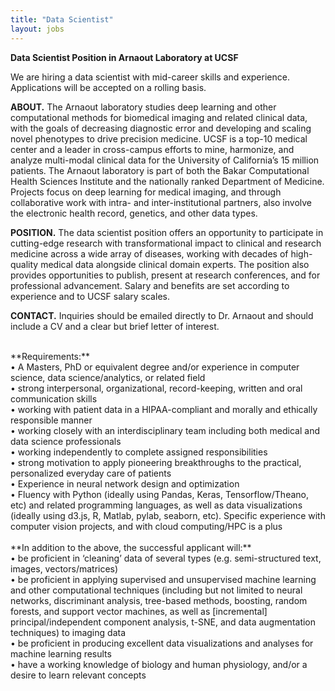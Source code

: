 ```yaml
---
title: "Data Scientist"
layout: jobs
---
```


**Data Scientist Position in Arnaout Laboratory at UCSF**
<br>

We are hiring a data scientist with mid-career skills and experience. Applications will be accepted on a rolling basis.<br>

**ABOUT.** The Arnaout laboratory studies deep learning and other computational methods for biomedical imaging and related clinical data, with the goals of decreasing diagnostic error and developing and scaling novel phenotypes to drive precision medicine. UCSF is a top-10 medical center and a leader in cross-campus efforts to mine, harmonize, and analyze multi-modal clinical data for the University of California’s 15 million patients. The Arnaout laboratory is part of both the Bakar Computational Health Sciences Institute and the nationally ranked Department of Medicine. Projects focus on deep learning for medical imaging, and through collaborative work with intra- and inter-institutional partners, also involve the electronic health record, genetics, and other data types.<br>

**POSITION.** The data scientist position offers an opportunity to participate in cutting-edge research with transformational impact to clinical and research medicine across a wide array of diseases, working with decades of high-quality medical data alongside clinical domain experts. The position also provides opportunities to publish, present at research conferences, and for professional advancement. Salary and benefits are set according to experience and to UCSF salary scales.<br>

**CONTACT.** Inquiries should be emailed directly to Dr. Arnaout and should include a CV and a clear but brief letter of interest.<br>

<br>
**Requirements:** <br>
•	A Masters, PhD or equivalent degree and/or experience in computer science, data science/analytics, or related field<br>
•	strong interpersonal, organizational, record-keeping, written and oral communication skills<br>
•	working with patient data in a HIPAA-compliant and morally and ethically responsible manner<br>
•	working closely with an interdisciplinary team including both medical and data science professionals<br>
•	working independently to complete assigned responsibilities<br>
•	strong motivation to apply pioneering breakthroughs to the practical, personalized everyday care of patients<br>
•	Experience in neural network design and optimization<br>
•	Fluency with Python (ideally using Pandas, Keras, Tensorflow/Theano, etc) and related programming languages, as well as data visualizations (ideally using d3.js, R, Matlab, pylab, seaborn, etc). Specific experience with computer vision projects, and with cloud computing/HPC is a plus<br>

<br>
**In addition to the above, the successful applicant will:**<br>
•	be proficient in ‘cleaning’ data of several types (e.g. semi-structured text, images, vectors/matrices)<br>
•	be proficient in applying supervised and unsupervised machine learning and other computational techniques (including but not limited to neural networks, discriminant analysis, tree-based methods, boosting, random forests, and support vector machines, as well as [incremental] principal/independent component analysis, t-SNE, and data augmentation techniques) to imaging data<br>
•	be proficient in producing excellent data visualizations and analyses for machine learning results<br>
•	have a working knowledge of biology and human physiology, and/or a desire to learn relevant concepts <br>











